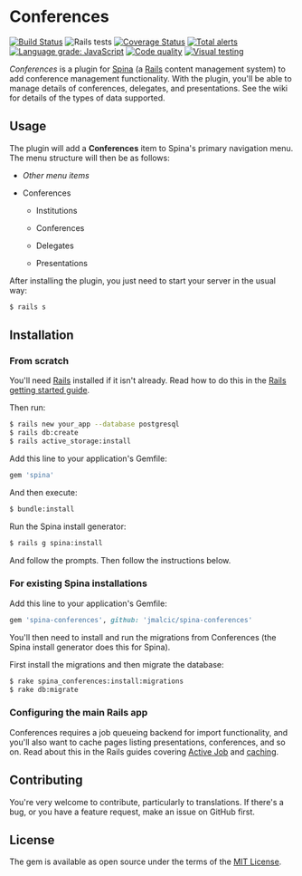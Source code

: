 # Conferences

[![Build Status](https://travis-ci.com/jmalcic/spina-conferences.svg?branch=master)](https://travis-ci.com/jmalcic/spina-conferences)
![Rails tests](https://github.com/jmalcic/spina-conferences/workflows/Rails%20tests/badge.svg?branch=master&event=push)
[![Coverage Status](https://coveralls.io/repos/github/jmalcic/spina-conferences/badge.svg?branch=master)](https://coveralls.io/github/jmalcic/spina-conferences?branch=master)
[![Total alerts](https://img.shields.io/lgtm/alerts/g/jmalcic/spina-conferences.svg?logo=lgtm&logoWidth=18)](https://lgtm.com/projects/g/jmalcic/spina-conferences/alerts/)
[![Language grade: JavaScript](https://img.shields.io/lgtm/grade/javascript/g/jmalcic/spina-conferences.svg?logo=lgtm&logoWidth=18)](https://lgtm.com/projects/g/jmalcic/spina-conferences/context:javascript)
[![Code quality](https://www.codefactor.io/repository/github/jmalcic/spina-conferences/badge)](https://www.codefactor.io/repository/github/jmalcic/spina-conferences)
[![Visual testing](https://percy.io/static/images/percy-badge.svg)](https://percy.io/Ulab/spina-conferences)

*Conferences* is a plugin for [Spina](https://www.spinacms.com 'Spina website') (a [Rails](http://rubyonrails.org 'Ruby on Rails website') content management system) to add conference management functionality.
With the plugin, you'll be able to manage details of conferences, delegates, and presentations.
See the wiki for details of the types of data supported.

## Usage

The plugin will add a **Conferences** item to Spina's primary navigation menu.
The menu structure will then be as follows:

* *Other menu items*

* Conferences

    * Institutions
    
    * Conferences
    
    * Delegates
    
    * Presentations

After installing the plugin, you just need to start your server in the usual way:
```bash
$ rails s
```

## Installation

### From scratch

You'll need [Rails](http://rubyonrails.org 'Ruby on Rails website') installed if it isn't already.
Read how to do this in the [Rails getting started guide](https://guides.rubyonrails.org/getting_started.html 'Getting Started with Rails').

Then run:
```bash
$ rails new your_app --database postgresql
$ rails db:create
$ rails active_storage:install
```

Add this line to your application's Gemfile:

```ruby
gem 'spina'
```

And then execute:
```bash
$ bundle:install
```

Run the Spina install generator:
```bash
$ rails g spina:install
```

And follow the prompts.
Then follow the instructions below.

### For existing Spina installations

Add this line to your application's Gemfile:

```ruby
gem 'spina-conferences', github: 'jmalcic/spina-conferences'
```

You'll then need to install and run the migrations from Conferences (the Spina install generator does this for Spina).

First install the migrations and then migrate the database:
```bash
$ rake spina_conferences:install:migrations
$ rake db:migrate
```

### Configuring the main Rails app

Conferences requires a job queueing backend for import functionality, and you'll also want to cache pages listing
presentations, conferences, and so on. Read about this in the Rails guides covering
[Active Job](https://guides.rubyonrails.org/active_job_basics.html) and
[caching](https://guides.rubyonrails.org/caching_with_rails.html).

## Contributing

You're very welcome to contribute, particularly to translations.
If there's a bug, or you have a feature request, make an issue on GitHub first.

## License

The gem is available as open source under the terms of the [MIT License](https://opensource.org/licenses/MIT).
